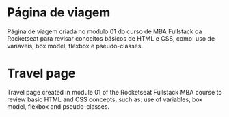 <h1>Página de viagem</h1>

<p> Página de viagem criada no modulo 01 do curso de MBA Fullstack da Rocketseat para revisar conceitos básicos de HTML e CSS, como: uso de variaveis, box model, flexbox e pseudo-classes.</p>

<h1>Travel page</h1>

<p> Travel page created in module 01 of the Rocketseat Fullstack MBA course to review basic HTML and CSS concepts, such as: use of variables, box model, flexbox and pseudo-classes.</p>



